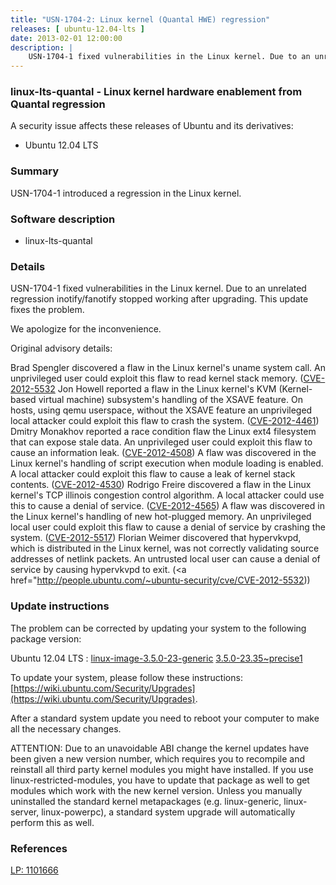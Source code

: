 ```yaml
---
title: "USN-1704-2: Linux kernel (Quantal HWE) regression"
releases: [ ubuntu-12.04-lts ]
date: 2013-02-01 12:00:00
description: |
    USN-1704-1 fixed vulnerabilities in the Linux kernel. Due to an unrelated regression inotify/fanotify stopped working after upgrading. This update fixes the problem.
--- 
```

 
### linux-lts-quantal - Linux kernel hardware enablement from Quantal regression

A security issue affects these releases of Ubuntu and its derivatives:

* Ubuntu 12.04 LTS

### Summary

USN-1704-1 introduced a regression in the Linux kernel. 

### Software description

* linux-lts-quantal 

### Details

USN-1704-1 fixed vulnerabilities in the Linux kernel. Due to an unrelated regression inotify/fanotify stopped working after upgrading. This update fixes the problem.

We apologize for the inconvenience.

Original advisory details:

 Brad Spengler discovered a flaw in the Linux kernel&#39;s uname system call. An unprivileged user could exploit this flaw to read kernel stack memory. ([CVE-2012-5532](http://people.ubuntu.com/~ubuntu-security/cve/CVE-2012-0957">CVE-2012-0957</a>) Jon Howell reported a flaw in the Linux kernel&#39;s KVM (Kernel-based virtual machine) subsystem&#39;s handling of the XSAVE feature. On hosts, using qemu userspace, without the XSAVE feature an unprivileged local attacker could exploit this flaw to crash the system. (<a href="http://people.ubuntu.com/~ubuntu-security/cve/CVE-2012-4461">CVE-2012-4461</a>) Dmitry Monakhov reported a race condition flaw the Linux ext4 filesystem that can expose stale data. An unprivileged user could exploit this flaw to cause an information leak. (<a href="http://people.ubuntu.com/~ubuntu-security/cve/CVE-2012-4508">CVE-2012-4508</a>) A flaw was discovered in the Linux kernel&#39;s handling of script execution when module loading is enabled. A local attacker could exploit this flaw to cause a leak of kernel stack contents. (<a href="http://people.ubuntu.com/~ubuntu-security/cve/CVE-2012-4530">CVE-2012-4530</a>) Rodrigo Freire discovered a flaw in the Linux kernel&#39;s TCP illinois congestion control algorithm. A local attacker could use this to cause a denial of service. (<a href="http://people.ubuntu.com/~ubuntu-security/cve/CVE-2012-4565">CVE-2012-4565</a>) A flaw was discovered in the Linux kernel&#39;s handling of new hot-plugged memory. An unprivileged local user could exploit this flaw to cause a denial of service by crashing the system. (<a href="http://people.ubuntu.com/~ubuntu-security/cve/CVE-2012-5517">CVE-2012-5517</a>) Florian Weimer discovered that hypervkvpd, which is distributed in the Linux kernel, was not correctly validating source addresses of netlink packets. An untrusted local user can cause a denial of service by causing hypervkvpd to exit. (<a href="http://people.ubuntu.com/~ubuntu-security/cve/CVE-2012-5532)) 

### Update instructions

The problem can be corrected by updating your system to the following package version:

Ubuntu 12.04 LTS
 : [linux-image-3.5.0-23-generic](https://launchpad.net/ubuntu/+source/linux-lts-quantal) <span> [3.5.0-23.35~precise1](https://launchpad.net/ubuntu/+source/linux-lts-quantal/3.5.0-23.35~precise1) </span> 

To update your system, please follow these instructions: [https://wiki.ubuntu.com/Security/Upgrades](https://wiki.ubuntu.com/Security/Upgrades).

After a standard system update you need to reboot your computer to make all the necessary changes.

ATTENTION: Due to an unavoidable ABI change the kernel updates have been given a new version number, which requires you to recompile and reinstall all third party kernel modules you might have installed. If you use linux-restricted-modules, you have to update that package as well to get modules which work with the new kernel version. Unless you manually uninstalled the standard kernel metapackages (e.g. linux-generic, linux-server, linux-powerpc), a standard system upgrade will automatically perform this as well. 

### References

 [LP: 1101666](https://launchpad.net/bugs/1101666)
 
